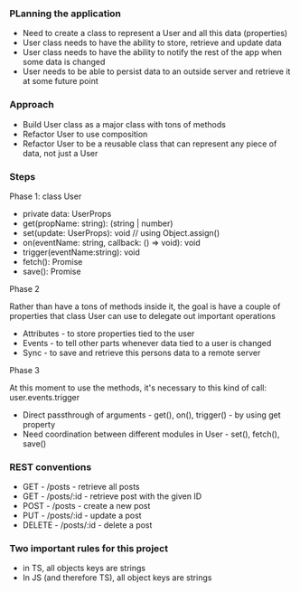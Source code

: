 ### PLanning the application

- Need to create a class to represent a User and all this data (properties)
- User class needs to have the ability to store, retrieve and update data
- User class needs to have the ability to notify the rest of the app when some data is changed
- User needs to be able to persist data to an outside server and retrieve it at some future point

### Approach

- Build User class as a major class with tons of methods
- Refactor User to use composition
- Refactor User to be a reusable class that can represent any piece of data, not just a User

### Steps

Phase 1: class User

- private data: UserProps
- get(propName: string): (string | number)
- set(update: UserProps): void // using Object.assign()
- on(eventName: string, callback: () => void): void
- trigger(eventName:string): void
- fetch(): Promise
- save(): Promise

Phase 2

Rather than have a tons of methods inside it, the goal is have a couple of properties that class User can use to delegate out important operations

- Attributes - to store properties tied to the user
- Events - to tell other parts whenever data tied to a user is changed
- Sync - to save and retrieve this persons data to a remote server

Phase 3

At this moment to use the methods, it's necessary to this kind of call:
user.events.trigger

- Direct passthrough of arguments - get(), on(), trigger() - by using get property
- Need coordination between different modules in User - set(), fetch(), save()

### REST conventions

- GET - /posts - retrieve all posts
- GET - /posts/:id - retrieve post with the given ID
- POST - /posts - create a new post
- PUT - /posts/:id - update a post
- DELETE - /posts/:id - delete a post

### Two important rules for this project

- in TS, all objects keys are strings
- In JS (and therefore TS), all object keys are strings
